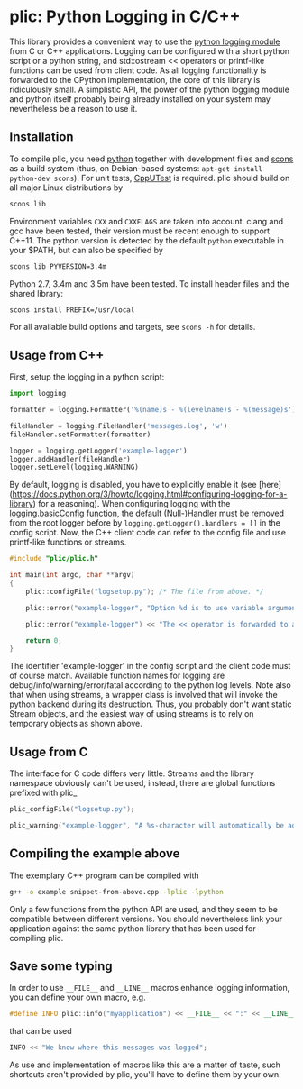 
# plic: Python Logging in C/C++

This library provides a convenient way to use the [python logging
module](https://docs.python.org/3/library/logging.html) from C or C++ applications. Logging can be
configured with a short python script or a python string, and std::ostream << operators or
printf-like functions can be used from client code. As all logging functionality is forwarded to the
CPython implementation, the core of this library is ridiculously small. A simplistic API, the power
of the python logging module and python itself probably being already installed on your system may
nevertheless be a reason to use it.

Installation
------------
To compile plic, you need [python](https://python.org) together with development files  and
[scons](http://scons.org) as a build system (thus, on Debian-based systems: `apt-get install
python-dev scons`). For unit tests, [CppUTest](http://cpputest.github.io) is required. plic should
build on all major Linux distributions by
```bash
scons lib
```
Environment variables `CXX` and `CXXFLAGS` are taken into account. clang and gcc have been tested,
their version must be recent enough to support C++11. The python version is detected by the default
`python` executable in your $PATH, but can also be specified by
```bash
scons lib PYVERSION=3.4m
```
Python 2.7, 3.4m and 3.5m have been tested. To install header files and the shared library:
```bash
scons install PREFIX=/usr/local
```
For all available build options and targets, see `scons -h` for details.

Usage from C++
--------------
First, setup the logging in a python script:
```python
import logging

formatter = logging.Formatter('%(name)s - %(levelname)s - %(message)s')

fileHandler = logging.FileHandler('messages.log', 'w')
fileHandler.setFormatter(formatter)

logger = logging.getLogger('example-logger')
logger.addHandler(fileHandler)
logger.setLevel(logging.WARNING)
```
By default, logging is disabled, you have to explicitly enable it (see [here]
(https://docs.python.org/3/howto/logging.html#configuring-logging-for-a-library) for a reasoning).
When configuring logging with the
[logging.basicConfig](https://docs.python.org/3/library/logging.html#logging.basicConfig) function,
the default (Null-)Handler must be removed from the root logger before by
`logging.getLogger().handlers = []` in the config script. Now, the C++ client code can refer to the
config file and use printf-like functions or streams.
```c++
#include "plic/plic.h"

int main(int argc, char **argv)
{
    plic::configFile("logsetup.py"); /* The file from above. */

    plic::error("example-logger", "Option %d is to use variable argument lists", 1);

    plic::error("example-logger") << "The << operator is forwarded to a std::stringstream";

    return 0;
}
```
The identifier 'example-logger' in the config script and the client code must of course match.
Available function names for logging are debug/info/warning/error/fatal according to the python log
levels. Note also that when using streams, a wrapper class is involved that will invoke the python
backend during its destruction. Thus, you probably don't want static Stream objects, and the easiest
way of using streams is to rely on temporary objects as shown above.

Usage from C
------------
The interface for C code differs very little. Streams and the library namespace obviously can't be
used, instead, there are global functions prefixed with plic\_
```c
plic_configFile("logsetup.py");

plic_warning("example-logger", "A %s-character will automatically be added here", "newline");
```

Compiling the example above
---------------------------
The exemplary C++ program can be compiled with
```bash
g++ -o example snippet-from-above.cpp -lplic -lpython
```
Only a few functions from the python API are used, and they seem to be compatible between different
versions. You should nevertheless link your application against the same python library that has
been used for compiling plic.

Save some typing
----------------
In order to use `__FILE__` and `__LINE__` macros  enhance logging information, you can define your
own macro, e.g.
```c++
#define INFO plic::info("myapplication") << __FILE__ << ":" << __LINE__ << " "
```
that can be used
```c++
INFO << "We know where this messages was logged";
```
As use and implementation of macros like this are a matter of taste, such shortcuts aren't provided
by plic, you'll have to define them by your own.
